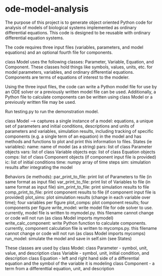 # ode-model-analysis

The purpose of this project is to generate object oriented Python code for analysis of models of biological systems implemented as ordinary differential equations. This code is designed to be reusable with ordinary differential equation systems. 

The code requires three input files (variables, parameters, and model equations) and an optional fourth file for components. 

class Model uses the following classes: Parameter, Variable, Equation, and Component. These classes hold things like symbols, values, units, etc. for model parameters, variables, and ordinary differential equations. Components are terms of equations of interest to the modeler. 

Using the three input files, the code can write a Python model file for use by an ODE solver or a previously written model file can be used. Additionally, a Python file to calculate components can be written using class Model or a previously written file may be used. 

Run testing.py to run the demonstration model. 

class Model --> captures a single instance of a model: equations, a unique set of parameters and initial conditions, descriptions and units of parameters and variables, simulation results, including tracking of specific components (e.g. a single term of an equation) in the model and has methods and functions to plot and print this information to files. 
  States (ie variables):
    name: name of model (as a string)
    pars: list of class Parameter objects 
    vars: list of class Variable objects
    eqs: list of class Equation objects
    comps: list of class Component objects (if component input file is provided)
    ic: list of initial conditions
    time: numpy array of time steps
    sim: simulation results after integrating the model 
      
  Behaviors (ie methods):
    par_print_to_file: print list of Parameters to file (in same format as input file)
    var_print_to_file: print list of Variables to file (in same format as input file)
    sim_print_to_file: print simulation results to file
    comp_print_to_file: print component results to file (if component input file is provided)
    plot_sims: plot simulation results (change in each variable over time); four variables per figure
    plot_comps: plot component results; four components per figure
    write_model: write model file for ode solver to use. currently, model file is written to mymodel.py. this filename cannot change or code will not run (as class Model imports mymodel)
    write_calc_component: write Python function to calculate components. currently, component calculation file is written to mycomps.py. this filename cannot change or code will not run (as class Model imports mycomps)
    run_model: simulate the model and save in self.sim (see States)
    
    
  These classes are used by class Model:
  class Parameter - symbol, unit, value, and description
  class Variable - symbol, unit, initial condition, and description 
  class Equation - left and right hand side of a differential equation and the symbol of the variable it is modeling
  class Component - a term from a differenttial equation, unit, and description
